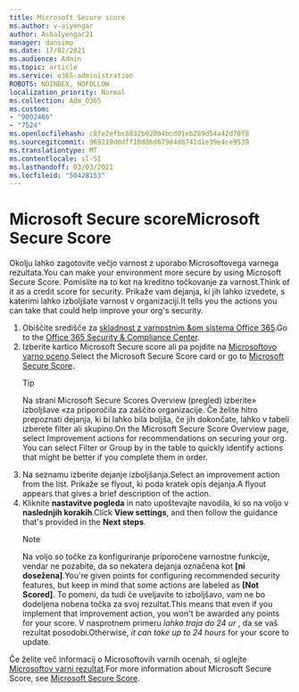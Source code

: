 ```yaml
---
title: Microsoft Secure score
ms.author: v-aiyengar
author: AshaIyengar21
manager: dansimp
ms.date: 17/02/2021
ms.audience: Admin
ms.topic: article
ms.service: o365-administration
ROBOTS: NOINDEX, NOFOLLOW
localization_priority: Normal
ms.collection: Adm_O365
ms.custom:
- "9002486"
- "7524"
ms.openlocfilehash: c8fe2efbc8832b02004bcd01eb289d54a42d78f8
ms.sourcegitcommit: 969219d6dff18d86d679d4d8741d1e39e4ce9539
ms.translationtype: MT
ms.contentlocale: sl-SI
ms.lasthandoff: 03/03/2021
ms.locfileid: "50428153"
---
```

# <a name="microsoft-secure-score"></a><span data-ttu-id="fe00c-102">Microsoft Secure score</span><span class="sxs-lookup"><span data-stu-id="fe00c-102">Microsoft Secure Score</span></span>

<span data-ttu-id="fe00c-103">Okolju lahko zagotovite večjo varnost z uporabo Microsoftovega varnega rezultata.</span><span class="sxs-lookup"><span data-stu-id="fe00c-103">You can make your environment more secure by using Microsoft Secure Score.</span></span> <span data-ttu-id="fe00c-104">Pomislite na to kot na kreditno točkovanje za varnost.</span><span class="sxs-lookup"><span data-stu-id="fe00c-104">Think of it as a credit score for security.</span></span> <span data-ttu-id="fe00c-105">Prikaže vam dejanja, ki jih lahko izvedete, s katerimi lahko izboljšate varnost v organizaciji.</span><span class="sxs-lookup"><span data-stu-id="fe00c-105">It tells you the actions you can take that could help improve your org's security.</span></span>

1. <span data-ttu-id="fe00c-106">Obiščite središče za [skladnost z varnostnim &om sistema Office 365](https://go.microsoft.com/fwlink/p/?linkid=2077143).</span><span class="sxs-lookup"><span data-stu-id="fe00c-106">Go to the [Office 365 Security & Compliance Center](https://go.microsoft.com/fwlink/p/?linkid=2077143).</span></span>
1. <span data-ttu-id="fe00c-107">Izberite kartico Microsoft Secure score ali pa pojdite na [Microsoftovo varno oceno](https://go.microsoft.com/fwlink/?linkid=2099589).</span><span class="sxs-lookup"><span data-stu-id="fe00c-107">Select the Microsoft Secure Score card or go to [Microsoft Secure Score](https://go.microsoft.com/fwlink/?linkid=2099589).</span></span>
    > [!TIP]
    >  <span data-ttu-id="fe00c-108">Na strani Microsoft Secure Scores Overview (pregled) izberite» izboljšave «za priporočila za zaščito organizacije. Če želite hitro prepoznati dejanja, ki bi lahko bila boljša, če jih dokončate, lahko v tabeli izberete filter ali skupino.</span><span class="sxs-lookup"><span data-stu-id="fe00c-108">On the Microsoft Secure Score Overview page, select Improvement actions for recommendations on securing your org. You can select Filter or Group by in the table to quickly identify actions that might be better if you complete them in order.</span></span>
1. <span data-ttu-id="fe00c-109">Na seznamu izberite dejanje izboljšanja.</span><span class="sxs-lookup"><span data-stu-id="fe00c-109">Select an improvement action from the list.</span></span> <span data-ttu-id="fe00c-110">Prikaže se flyout, ki poda kratek opis dejanja.</span><span class="sxs-lookup"><span data-stu-id="fe00c-110">A flyout appears that gives a brief description of the action.</span></span>
1. <span data-ttu-id="fe00c-111">Kliknite **nastavitve pogleda** in nato upoštevajte navodila, ki so na voljo v **naslednjih korakih**.</span><span class="sxs-lookup"><span data-stu-id="fe00c-111">Click **View settings**, and then follow the guidance that's provided in the **Next steps**.</span></span>
    > [!NOTE]
    > <span data-ttu-id="fe00c-112">Na voljo so točke za konfiguriranje priporočene varnostne funkcije, vendar ne pozabite, da so nekatera dejanja označena kot **[ni dosežena]**.</span><span class="sxs-lookup"><span data-stu-id="fe00c-112">You're given points for configuring recommended security features, but keep in mind that some actions are labeled as **[Not Scored]**.</span></span> <span data-ttu-id="fe00c-113">To pomeni, da tudi če uveljavite to izboljšavo, vam ne bo dodeljena nobena točka za svoj rezultat.</span><span class="sxs-lookup"><span data-stu-id="fe00c-113">This means that even if you implement that improvement action, you won't be awarded any points for your score.</span></span> <span data-ttu-id="fe00c-114">V nasprotnem primeru *lahko traja do 24 ur* , da se vaš rezultat posodobi.</span><span class="sxs-lookup"><span data-stu-id="fe00c-114">Otherwise, *it can take up to 24 hours* for your score to update.</span></span>

<span data-ttu-id="fe00c-115">Če želite več informacij o Microsoftovih varnih ocenah, si oglejte [Microsoftov varni rezultat](https://go.microsoft.com/fwlink/?linkid=2103077).</span><span class="sxs-lookup"><span data-stu-id="fe00c-115">For more information about Microsoft Secure Score, see [Microsoft Secure Score](https://go.microsoft.com/fwlink/?linkid=2103077).</span></span>